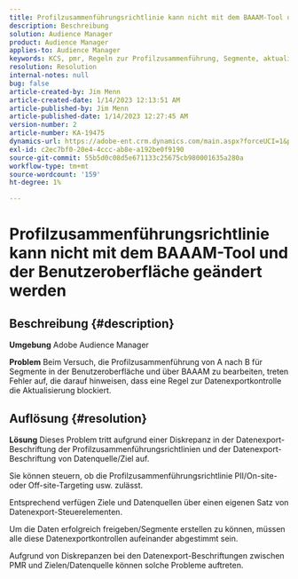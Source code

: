 ```yaml
---
title: Profilzusammenführungsrichtlinie kann nicht mit dem BAAAM-Tool und der Benutzeroberfläche geändert werden
description: Beschreibung
solution: Audience Manager
product: Audience Manager
applies-to: Audience Manager
keywords: KCS, pmr, Regeln zur Profilzusammenführung, Segmente, aktualisieren, bearbeiten, FAQ-AAM, Adobe Audience Manager, kann nicht geändert werden, BAAAM-Tool
resolution: Resolution
internal-notes: null
bug: false
article-created-by: Jim Menn
article-created-date: 1/14/2023 12:13:51 AM
article-published-by: Jim Menn
article-published-date: 1/14/2023 12:27:45 AM
version-number: 2
article-number: KA-19475
dynamics-url: https://adobe-ent.crm.dynamics.com/main.aspx?forceUCI=1&pagetype=entityrecord&etn=knowledgearticle&id=053c7d52-a093-ed11-aad1-6045bd0065f9
exl-id: c2ec7bf0-20e4-4ccc-ab8e-a192be0f9190
source-git-commit: 55b5d0c08d5e671133c25675cb980001635a280a
workflow-type: tm+mt
source-wordcount: '159'
ht-degree: 1%

---
```


# Profilzusammenführungsrichtlinie kann nicht mit dem BAAAM-Tool und der Benutzeroberfläche geändert werden

## Beschreibung {#description}


<b>Umgebung</b>
Adobe Audience Manager

<b>Problem</b>
Beim Versuch, die Profilzusammenführung von A nach B für Segmente in der Benutzeroberfläche und über BAAAM zu bearbeiten, treten Fehler auf, die darauf hinweisen, dass eine Regel zur Datenexportkontrolle die Aktualisierung blockiert.


## Auflösung {#resolution}


<b>Lösung</b>
Dieses Problem tritt aufgrund einer Diskrepanz in der Datenexport-Beschriftung der Profilzusammenführungsrichtlinien und der Datenexport-Beschriftung von Datenquelle/Ziel auf.

Sie können steuern, ob die Profilzusammenführungsrichtlinie PII/On-site- oder Off-site-Targeting usw. zulässt.

Entsprechend verfügen Ziele und Datenquellen über einen eigenen Satz von Datenexport-Steuerelementen.

Um die Daten erfolgreich freigeben/Segmente erstellen zu können, müssen alle diese Datenexportkontrollen aufeinander abgestimmt sein.

Aufgrund von Diskrepanzen bei den Datenexport-Beschriftungen zwischen PMR und Zielen/Datenquelle können solche Probleme auftreten.
